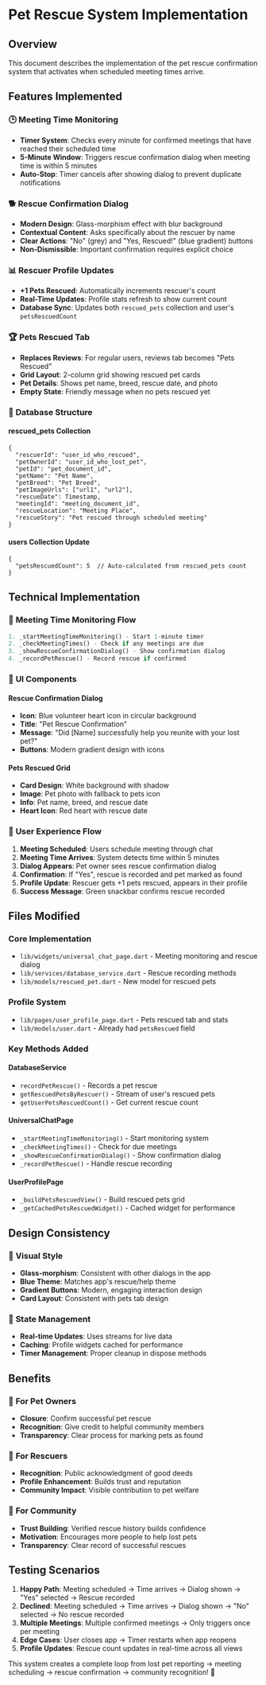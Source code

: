 # Pet Rescue System Implementation

## Overview
This document describes the implementation of the pet rescue confirmation system that activates when scheduled meeting times arrive.

## Features Implemented

### 🕒 **Meeting Time Monitoring**
- **Timer System**: Checks every minute for confirmed meetings that have reached their scheduled time
- **5-Minute Window**: Triggers rescue confirmation dialog when meeting time is within 5 minutes
- **Auto-Stop**: Timer cancels after showing dialog to prevent duplicate notifications

### 🐕 **Rescue Confirmation Dialog**
- **Modern Design**: Glass-morphism effect with blur background
- **Contextual Content**: Asks specifically about the rescuer by name
- **Clear Actions**: "No" (grey) and "Yes, Rescued!" (blue gradient) buttons
- **Non-Dismissible**: Important confirmation requires explicit choice

### 📊 **Rescuer Profile Updates**
- **+1 Pets Rescued**: Automatically increments rescuer's count
- **Real-Time Updates**: Profile stats refresh to show current count
- **Database Sync**: Updates both `rescued_pets` collection and user's `petsRescuedCount`

### 🏆 **Pets Rescued Tab**
- **Replaces Reviews**: For regular users, reviews tab becomes "Pets Rescued"
- **Grid Layout**: 2-column grid showing rescued pet cards
- **Pet Details**: Shows pet name, breed, rescue date, and photo
- **Empty State**: Friendly message when no pets rescued yet

### 💾 **Database Structure**

#### **rescued_pets Collection**
```firestore
{
  "rescuerId": "user_id_who_rescued",
  "petOwnerId": "user_id_who_lost_pet", 
  "petId": "pet_document_id",
  "petName": "Pet Name",
  "petBreed": "Pet Breed",
  "petImageUrls": ["url1", "url2"],
  "rescueDate": Timestamp,
  "meetingId": "meeting_document_id",
  "rescueLocation": "Meeting Place",
  "rescueStory": "Pet rescued through scheduled meeting"
}
```

#### **users Collection Update**
```firestore
{
  "petsRescuedCount": 5  // Auto-calculated from rescued_pets count
}
```

## Technical Implementation

### 🔄 **Meeting Time Monitoring Flow**
```dart
1. _startMeetingTimeMonitoring() - Start 1-minute timer
2. _checkMeetingTimes() - Check if any meetings are due
3. _showRescueConfirmationDialog() - Show confirmation dialog
4. _recordPetRescue() - Record rescue if confirmed
```

### 🎨 **UI Components**

#### **Rescue Confirmation Dialog**
- **Icon**: Blue volunteer heart icon in circular background
- **Title**: "Pet Rescue Confirmation" 
- **Message**: "Did [Name] successfully help you reunite with your lost pet?"
- **Buttons**: Modern gradient design with icons

#### **Pets Rescued Grid**
- **Card Design**: White background with shadow
- **Image**: Pet photo with fallback to pets icon
- **Info**: Pet name, breed, and rescue date
- **Heart Icon**: Red heart with rescue date

### 📱 **User Experience Flow**

1. **Meeting Scheduled**: Users schedule meeting through chat
2. **Meeting Time Arrives**: System detects time within 5 minutes
3. **Dialog Appears**: Pet owner sees rescue confirmation dialog
4. **Confirmation**: If "Yes", rescue is recorded and pet marked as found
5. **Profile Update**: Rescuer gets +1 pets rescued, appears in their profile
6. **Success Message**: Green snackbar confirms rescue recorded

## Files Modified

### Core Implementation
- `lib/widgets/universal_chat_page.dart` - Meeting monitoring and rescue dialog
- `lib/services/database_service.dart` - Rescue recording methods
- `lib/models/rescued_pet.dart` - New model for rescued pets

### Profile System  
- `lib/pages/user_profile_page.dart` - Pets rescued tab and stats
- `lib/models/user.dart` - Already had `petsRescued` field

### Key Methods Added

#### DatabaseService
- `recordPetRescue()` - Records a pet rescue
- `getRescuedPetsByRescuer()` - Stream of user's rescued pets
- `getUserPetsRescuedCount()` - Get current rescue count

#### UniversalChatPage
- `_startMeetingTimeMonitoring()` - Start monitoring system
- `_checkMeetingTimes()` - Check for due meetings
- `_showRescueConfirmationDialog()` - Show confirmation dialog
- `_recordPetRescue()` - Handle rescue recording

#### UserProfilePage
- `_buildPetsRescuedView()` - Build rescued pets grid
- `_getCachedPetsRescuedWidget()` - Cached widget for performance

## Design Consistency

### 🎨 **Visual Style**
- **Glass-morphism**: Consistent with other dialogs in the app
- **Blue Theme**: Matches app's rescue/help theme
- **Gradient Buttons**: Modern, engaging interaction design
- **Card Layout**: Consistent with pets tab design

### 🔄 **State Management**
- **Real-time Updates**: Uses streams for live data
- **Caching**: Profile widgets cached for performance
- **Timer Management**: Proper cleanup in dispose methods

## Benefits

### 👥 **For Pet Owners**
- **Closure**: Confirm successful pet rescue
- **Recognition**: Give credit to helpful community members
- **Transparency**: Clear process for marking pets as found

### 🦸 **For Rescuers**
- **Recognition**: Public acknowledgment of good deeds
- **Profile Enhancement**: Builds trust and reputation
- **Community Impact**: Visible contribution to pet welfare

### 🌟 **For Community**
- **Trust Building**: Verified rescue history builds confidence
- **Motivation**: Encourages more people to help lost pets
- **Transparency**: Clear record of successful rescues

## Testing Scenarios

1. **Happy Path**: Meeting scheduled → Time arrives → Dialog shown → "Yes" selected → Rescue recorded
2. **Declined**: Meeting scheduled → Time arrives → Dialog shown → "No" selected → No rescue recorded
3. **Multiple Meetings**: Multiple confirmed meetings → Only triggers once per meeting
4. **Edge Cases**: User closes app → Timer restarts when app reopens
5. **Profile Updates**: Rescue count updates in real-time across all views

This system creates a complete loop from lost pet reporting → meeting scheduling → rescue confirmation → community recognition! 🎉
